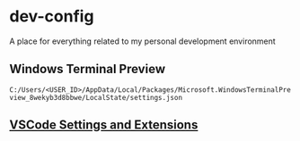 # dev-config

A place for everything related to my personal development environment

## Windows Terminal Preview

`C:/Users/<USER_ID>/AppData/Local/Packages/Microsoft.WindowsTerminalPreview_8wekyb3d8bbwe/LocalState/settings.json`

## [VSCode Settings and Extensions](https://gist.github.com/drewrh/1ce445bbc167226e1f40e6ed7a2337c0)

